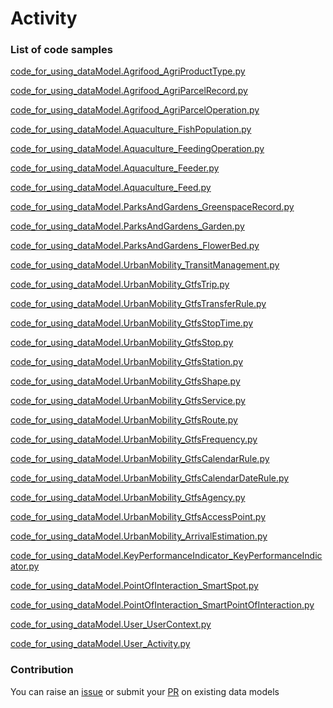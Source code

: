# Activity

### List of code samples 

<!-- 50-List of code -->

<!-- [code entry](link) -->
[code_for_using_dataModel.Agrifood_AgriProductType.py](https://github.com/smart-data-models/dataModel.Agrifood/blob/master/AgriProductType/code/code_for_using_dataModel.Agrifood_AgriProductType.py)

[code_for_using_dataModel.Agrifood_AgriParcelRecord.py](https://github.com/smart-data-models/dataModel.Agrifood/blob/master/AgriParcelRecord/code/code_for_using_dataModel.Agrifood_AgriParcelRecord.py)

[code_for_using_dataModel.Agrifood_AgriParcelOperation.py](https://github.com/smart-data-models/dataModel.Agrifood/blob/master/AgriParcelOperation/code/code_for_using_dataModel.Agrifood_AgriParcelOperation.py)

[code_for_using_dataModel.Aquaculture_FishPopulation.py](https://github.com/smart-data-models/dataModel.Aquaculture/blob/master/FishPopulation/code/code_for_using_dataModel.Aquaculture_FishPopulation.py)

[code_for_using_dataModel.Aquaculture_FeedingOperation.py](https://github.com/smart-data-models/dataModel.Aquaculture/blob/master/FeedingOperation/code/code_for_using_dataModel.Aquaculture_FeedingOperation.py)

[code_for_using_dataModel.Aquaculture_Feeder.py](https://github.com/smart-data-models/dataModel.Aquaculture/blob/master/Feeder/code/code_for_using_dataModel.Aquaculture_Feeder.py)

[code_for_using_dataModel.Aquaculture_Feed.py](https://github.com/smart-data-models/dataModel.Aquaculture/blob/master/Feed/code/code_for_using_dataModel.Aquaculture_Feed.py)

[code_for_using_dataModel.ParksAndGardens_GreenspaceRecord.py](https://github.com/smart-data-models/dataModel.ParksAndGardens/blob/master/GreenspaceRecord/code/code_for_using_dataModel.ParksAndGardens_GreenspaceRecord.py)

[code_for_using_dataModel.ParksAndGardens_Garden.py](https://github.com/smart-data-models/dataModel.ParksAndGardens/blob/master/Garden/code/code_for_using_dataModel.ParksAndGardens_Garden.py)

[code_for_using_dataModel.ParksAndGardens_FlowerBed.py](https://github.com/smart-data-models/dataModel.ParksAndGardens/blob/master/FlowerBed/code/code_for_using_dataModel.ParksAndGardens_FlowerBed.py)

[code_for_using_dataModel.UrbanMobility_TransitManagement.py](https://github.com/smart-data-models/dataModel.UrbanMobility/blob/master/TransitManagement/code/code_for_using_dataModel.UrbanMobility_TransitManagement.py)

[code_for_using_dataModel.UrbanMobility_GtfsTrip.py](https://github.com/smart-data-models/dataModel.UrbanMobility/blob/master/GtfsTrip/code/code_for_using_dataModel.UrbanMobility_GtfsTrip.py)

[code_for_using_dataModel.UrbanMobility_GtfsTransferRule.py](https://github.com/smart-data-models/dataModel.UrbanMobility/blob/master/GtfsTransferRule/code/code_for_using_dataModel.UrbanMobility_GtfsTransferRule.py)

[code_for_using_dataModel.UrbanMobility_GtfsStopTime.py](https://github.com/smart-data-models/dataModel.UrbanMobility/blob/master/GtfsStopTime/code/code_for_using_dataModel.UrbanMobility_GtfsStopTime.py)

[code_for_using_dataModel.UrbanMobility_GtfsStop.py](https://github.com/smart-data-models/dataModel.UrbanMobility/blob/master/GtfsStop/code/code_for_using_dataModel.UrbanMobility_GtfsStop.py)

[code_for_using_dataModel.UrbanMobility_GtfsStation.py](https://github.com/smart-data-models/dataModel.UrbanMobility/blob/master/GtfsStation/code/code_for_using_dataModel.UrbanMobility_GtfsStation.py)

[code_for_using_dataModel.UrbanMobility_GtfsShape.py](https://github.com/smart-data-models/dataModel.UrbanMobility/blob/master/GtfsShape/code/code_for_using_dataModel.UrbanMobility_GtfsShape.py)

[code_for_using_dataModel.UrbanMobility_GtfsService.py](https://github.com/smart-data-models/dataModel.UrbanMobility/blob/master/GtfsService/code/code_for_using_dataModel.UrbanMobility_GtfsService.py)

[code_for_using_dataModel.UrbanMobility_GtfsRoute.py](https://github.com/smart-data-models/dataModel.UrbanMobility/blob/master/GtfsRoute/code/code_for_using_dataModel.UrbanMobility_GtfsRoute.py)

[code_for_using_dataModel.UrbanMobility_GtfsFrequency.py](https://github.com/smart-data-models/dataModel.UrbanMobility/blob/master/GtfsFrequency/code/code_for_using_dataModel.UrbanMobility_GtfsFrequency.py)

[code_for_using_dataModel.UrbanMobility_GtfsCalendarRule.py](https://github.com/smart-data-models/dataModel.UrbanMobility/blob/master/GtfsCalendarRule/code/code_for_using_dataModel.UrbanMobility_GtfsCalendarRule.py)

[code_for_using_dataModel.UrbanMobility_GtfsCalendarDateRule.py](https://github.com/smart-data-models/dataModel.UrbanMobility/blob/master/GtfsCalendarDateRule/code/code_for_using_dataModel.UrbanMobility_GtfsCalendarDateRule.py)

[code_for_using_dataModel.UrbanMobility_GtfsAgency.py](https://github.com/smart-data-models/dataModel.UrbanMobility/blob/master/GtfsAgency/code/code_for_using_dataModel.UrbanMobility_GtfsAgency.py)

[code_for_using_dataModel.UrbanMobility_GtfsAccessPoint.py](https://github.com/smart-data-models/dataModel.UrbanMobility/blob/master/GtfsAccessPoint/code/code_for_using_dataModel.UrbanMobility_GtfsAccessPoint.py)

[code_for_using_dataModel.UrbanMobility_ArrivalEstimation.py](https://github.com/smart-data-models/dataModel.UrbanMobility/blob/master/ArrivalEstimation/code/code_for_using_dataModel.UrbanMobility_ArrivalEstimation.py)

[code_for_using_dataModel.KeyPerformanceIndicator_KeyPerformanceIndicator.py](https://github.com/smart-data-models/dataModel.KeyPerformanceIndicator/blob/master/KeyPerformanceIndicator/code/code_for_using_dataModel.KeyPerformanceIndicator_KeyPerformanceIndicator.py)

[code_for_using_dataModel.PointOfInteraction_SmartSpot.py](https://github.com/smart-data-models/dataModel.PointOfInteraction/blob/master/SmartSpot/code/code_for_using_dataModel.PointOfInteraction_SmartSpot.py)

[code_for_using_dataModel.PointOfInteraction_SmartPointOfInteraction.py](https://github.com/smart-data-models/dataModel.PointOfInteraction/blob/master/SmartPointOfInteraction/code/code_for_using_dataModel.PointOfInteraction_SmartPointOfInteraction.py)

[code_for_using_dataModel.User_UserContext.py](https://github.com/smart-data-models/dataModel.User/blob/master/UserContext/code/code_for_using_dataModel.User_UserContext.py)

[code_for_using_dataModel.User_Activity.py](https://github.com/smart-data-models/dataModel.User/blob/master/Activity/code/code_for_using_dataModel.User_Activity.py)


<!-- /50-List of code -->

### Contribution
You can raise an [issue](https://github.com/smart-data-models/dataModel.User/issues) or submit your [PR](https://github.com/smart-data-models/dataModel.User/pulls) on existing data models
